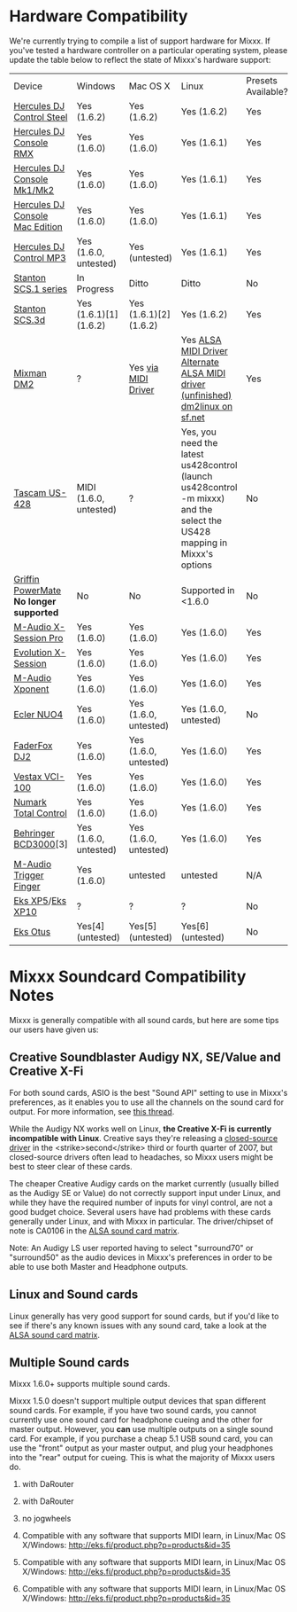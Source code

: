 # Hardware Compatibility

We're currently trying to compile a list of support hardware for Mixxx.
If you've tested a hardware controller on a particular operating system,
please update the table below to reflect the state of Mixxx's hardware
support:

|                                                                  |                          |                                                         |                                                                                                                                                                                                                                                         |                    |
| ---------------------------------------------------------------- | ------------------------ | ------------------------------------------------------- | ------------------------------------------------------------------------------------------------------------------------------------------------------------------------------------------------------------------------------------------------------- | ------------------ |
| Device                                                           | Windows                  | Mac OS X                                                | Linux                                                                                                                                                                                                                                                   | Presets Available? |
| [Hercules DJ Control Steel](Hercules%20DJ%20Control%20Steel)     | Yes (1.6.2)              | Yes (1.6.2)                                             | Yes (1.6.2)                                                                                                                                                                                                                                             | Yes                |
| [Hercules DJ Console RMX](Hercules%20PC%20DJ%20Console)          | Yes (1.6.0)              | Yes (1.6.0)                                             | Yes (1.6.1)                                                                                                                                                                                                                                             | Yes                |
| [Hercules DJ Console Mk1/Mk2](Hercules%20PC%20DJ%20Console)      | Yes (1.6.0)              | Yes (1.6.0)                                             | Yes (1.6.1)                                                                                                                                                                                                                                             | Yes                |
| [Hercules DJ Console Mac Edition](Hercules%20PC%20DJ%20Console)  | Yes (1.6.0)              | Yes (1.6.0)                                             | Yes (1.6.1)                                                                                                                                                                                                                                             | Yes                |
| [Hercules DJ Control MP3](Hercules_PC_DJ_Console)                | Yes (1.6.0, untested)    | Yes (untested)                                          | Yes (1.6.1)                                                                                                                                                                                                                                             | Yes                |
| [Stanton SCS.1 series](http://www.enterthesystem.com/system/)    | In Progress              | Ditto                                                   | Ditto                                                                                                                                                                                                                                                   | No                 |
| [Stanton SCS.3d](http://www.enterthesystem.com/system/scs3d/)    | Yes (1.6.1)\[1\] (1.6.2) | Yes (1.6.1)\[2\] (1.6.2)                                | Yes (1.6.2)                                                                                                                                                                                                                                             | Yes                |
| [Mixman DM2](Mixman%20DM2)                                       | ?                        | Yes [via MIDI Driver](http://www.joemattiello.com/dm2/) | Yes [ALSA MIDI Driver](http://www.jockusch.de/dm2/dm2-pre20080225.tgz) [Alternate ALSA MIDI driver (unfinished)](http://prophet.homelinux.org/usbdm2/usbdm2.tar.bz2) [dm2linux on sf.net](http://sourceforge.net/project/showfiles.php?group_id=198453) | Yes                |
| [Tascam US-428](Tascam%20US-428)                                 | MIDI (1.6.0, untested)   | ?                                                       | Yes, you need the latest us428control (launch us428control -m mixxx) and the select the US428 mapping in Mixxx's options                                                                                                                                | No                 |
| [Griffin PowerMate](Griffin%20PowerMate) **No longer supported** | No                       | No                                                      | Supported in \<1.6.0                                                                                                                                                                                                                                    | No                 |
| [M-Audio X-Session Pro](M-Audio%20X-Session%20Pro)               | Yes (1.6.0)              | Yes (1.6.0)                                             | Yes (1.6.0)                                                                                                                                                                                                                                             | Yes                |
| [Evolution X-Session](Evolution%20X-Session)                     | Yes (1.6.0)              | Yes (1.6.0)                                             | Yes (1.6.0)                                                                                                                                                                                                                                             | Yes                |
| [M-Audio Xponent](M-Audio%20Xponent)                             | Yes (1.6.0)              | Yes (1.6.0)                                             | Yes (1.6.0)                                                                                                                                                                                                                                             | Yes                |
| [Ecler NUO4](Ecler%20NUO4)                                       | Yes (1.6.0)              | Yes (1.6.0, untested)                                   | Yes (1.6.0, untested)                                                                                                                                                                                                                                   | No                 |
| [FaderFox DJ2](FaderFox%20DJ2)                                   | Yes (1.6.0)              | Yes (1.6.0, untested)                                   | Yes (1.6.0)                                                                                                                                                                                                                                             | Yes                |
| [Vestax VCI-100](Vestax%20VCI-100)                               | Yes (1.6.0)              | Yes (1.6.0)                                             | Yes (1.6.0)                                                                                                                                                                                                                                             | Yes                |
| [Numark Total Control](Numark%20Total%20Control)                 | Yes (1.6.0)              | Yes (1.6.0)                                             | Yes (1.6.0)                                                                                                                                                                                                                                             | Yes                |
| [Behringer BCD3000](Behringer%20BCD3000)\[3\]                    | Yes (1.6.0, untested)    | Yes (1.6.0, untested)                                   | Yes (1.6.0)                                                                                                                                                                                                                                             | Yes                |
| [M-Audio Trigger Finger](M-Audio%20Trigger%20Finger)             | Yes (1.6.0)              | untested                                                | untested                                                                                                                                                                                                                                                | N/A                |
| [Eks XP5](Eks%20XP5)/[Eks XP10](Eks%20XP10)                      | ?                        | ?                                                       | ?                                                                                                                                                                                                                                                       | No                 |
| [Eks Otus](Eks%20Otus)                                           | Yes\[4\] (untested)      | Yes\[5\] (untested)                                     | Yes\[6\] (untested)                                                                                                                                                                                                                                     | No                 |

# Mixxx Soundcard Compatibility Notes

Mixxx is generally compatible with all sound cards, but here are some
tips our users have given us:

## Creative Soundblaster Audigy NX, SE/Value and Creative X-Fi

For both sound cards, ASIO is the best "Sound API" setting to use in
Mixxx's preferences, as it enables you to use all the channels on the
sound card for output. For more information, see [this
thread](https://sourceforge.net/forum/forum.php?thread_id=1649679&forum_id=156157).

While the Audigy NX works well on Linux, **the Creative X-Fi is
currently incompatible with Linux**. Creative says they're releasing a
[closed-source driver](http://opensource.creative.com/soundcard.html) in
the \<strike\>second\</strike\> third or fourth quarter of 2007, but
closed-source drivers often lead to headaches, so Mixxx users might be
best to steer clear of these cards.

The cheaper Creative Audigy cards on the market currently (usually
billed as the Audigy SE or Value) do not correctly support input under
Linux, and while they have the required number of inputs for vinyl
control, are not a good budget choice. Several users have had problems
with these cards generally under Linux, and with Mixxx in particular.
The driver/chipset of note is CA0106 in the [ALSA sound card
matrix](http://www.alsa-project.org/main/index.php/Matrix:Main/).

Note: An Audigy LS user reported having to select "surround70" or
"surround50" as the audio devices in Mixxx's preferences in order to be
able to use both Master and Headphone outputs.

## Linux and Sound cards

Linux generally has very good support for sound cards, but if you'd like
to see if there's any known issues with any sound card, take a look at
the [ALSA sound card
matrix](http://www.alsa-project.org/main/index.php/Matrix:Main/).

## Multiple Sound cards

Mixxx 1.6.0+ supports multiple sound cards.

Mixxx 1.5.0 doesn't support multiple output devices that span different
sound cards. For example, if you have two sound cards, you cannot
currently use one sound card for headphone cueing and the other for
master output. However, you **can** use multiple outputs on a single
sound card. For example, if you purchase a cheap 5.1 USB sound card, you
can use the "front" output as your master output, and plug your
headphones into the "rear" output for cueing. This is what the majority
of Mixxx users do.

1.  with DaRouter

2.  with DaRouter

3.  no jogwheels

4.  Compatible with any software that supports MIDI learn, in Linux/Mac
    OS X/Windows: <http://eks.fi/product.php?p=products&id=35>

5.  Compatible with any software that supports MIDI learn, in Linux/Mac
    OS X/Windows: <http://eks.fi/product.php?p=products&id=35>

6.  Compatible with any software that supports MIDI learn, in Linux/Mac
    OS X/Windows: <http://eks.fi/product.php?p=products&id=35>
